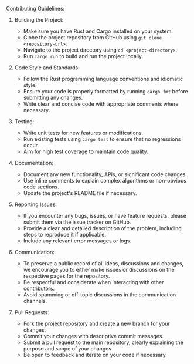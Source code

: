 Contributing Guidelines:
1. Building the Project:
   - Make sure you have Rust and Cargo installed on your system.
   - Clone the project repository from GitHub using `git clone <repository-url>`.
   - Navigate to the project directory using `cd <project-directory>`.
   - Run `cargo run` to build and run the project locally.

2. Code Style and Standards:
   - Follow the Rust programming language conventions and idiomatic style.
   - Ensure your code is properly formatted by running `cargo fmt` before submitting any changes.
   - Write clear and concise code with appropriate comments where necessary.
   
3. Testing:
   - Write unit tests for new features or modifications.
   - Run existing tests using `cargo test` to ensure that no regressions occur.
   - Aim for high test coverage to maintain code quality.

4. Documentation:
   - Document any new functionality, APIs, or significant code changes.
   - Use inline comments to explain complex algorithms or non-obvious code sections.
   - Update the project's README file if necessary.

5. Reporting Issues:
   - If you encounter any bugs, issues, or have feature requests, please submit them via the issue tracker on GitHub.
   - Provide a clear and detailed description of the problem, including steps to reproduce it if applicable.
   - Include any relevant error messages or logs.

6. Communication:
   - To preserve a public record of all ideas, discussions and changes, we encourage you to either make issues or discussions on the respective pages for the repository.
   - Be respectful and considerate when interacting with other contributors.
   - Avoid spamming or off-topic discussions in the communication channels.

7. Pull Requests:
   - Fork the project repository and create a new branch for your changes.
   - Commit your changes with descriptive commit messages.
   - Submit a pull request to the main repository, clearly explaining the purpose and scope of your changes.
   - Be open to feedback and iterate on your code if necessary.
